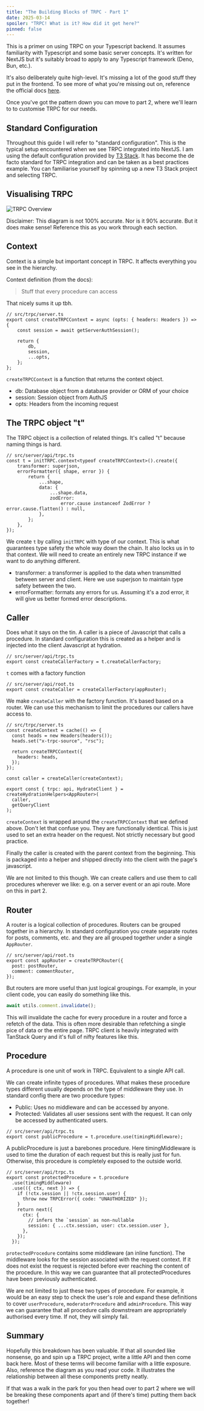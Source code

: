 ```yaml
---
title: "The Building Blocks of TRPC - Part 1"
date: 2025-03-14
spoiler: "TRPC! What is it? How did it get here?"
pinned: false
---
```


This is a primer on using TRPC on your Typescript backend. It assumes familiarity with Typescript and some basic server concepts. It's written for NextJS but it's suitably broad to apply to any Typescript framework (Deno, Bun, etc.).

It's also deliberately quite high-level. It's missing a lot of the good stuff they put in the frontend. To see more of what you're missing out on, reference the official docs [here](https://trpc.io/docs/concepts).

Once you've got the pattern down you can move to part 2, where we'll learn to to customise TRPC for our needs.

## Standard Configuration

Throughout this guide I will refer to "standard configuration". This is the typical setup encountered when we see TRPC integrated into NextJS. I am using the default configuration provided by [T3 Stack](https://create.t3.gg/). It has become the de facto standard for TRPC integration and can be taken as a best practices example. You can familiarise yourself by spinning up a new T3 Stack project and selecting TRPC.

## Visualising TRPC

![TRPC Overview](./img/trpc.png)

Disclaimer: This diagram is not 100% accurate. Nor is it 90% accurate. But it does make sense! Reference this as you work through each section.

## Context

Context is a simple but important concept in TRPC. It affects everything you see in the hierarchy.

Context definition (from the docs):

> Stuff that every procedure can access

That nicely sums it up tbh.

```ts: src/trpc/server.ts
// src/trpc/server.ts
export const createTRPCContext = async (opts: { headers: Headers }) => {
	const session = await getServerAuthSession();

	return {
		db,
		session,
		...opts,
	};
};
```

`createTRPCContext` is a function that returns the context object.

- db: Database object from a database provider or ORM of your choice
- session: Session object from AuthJS
- opts: Headers from the incoming request

## The TRPC object "t"

The TRPC object is a collection of related things. It's called "t" because naming things is hard.

```ts: src/server/api/trpc.ts
// src/server/api/trpc.ts
const t = initTRPC.context<typeof createTRPCContext>().create({
	transformer: superjson,
	errorFormatter({ shape, error }) {
		return {
			...shape,
			data: {
				...shape.data,
				zodError:
					error.cause instanceof ZodError ? error.cause.flatten() : null,
			},
		};
	},
});
```

We create `t` by calling `initTRPC` with type of our context. This is what guarantees type safety the whole way down the chain. It also locks us in to that context. We will need to create an entirely new TRPC instance if we want to do anything different.

- transformer: a transformer is applied to the data when transmitted between server and client. Here we use superjson to maintain type safety between the two.
- errorFormatter: formats any errors for us. Assuming it's a zod error, it will give us better formed error descriptions.

## Caller

Does what it says on the tin. A caller is a piece of Javascript that calls a procedure. In standard configuration this is created as a helper and is injected into the client Javascript at hydration.

```ts: src/server/api/trpc.ts
// src/server/api/trpc.ts
export const createCallerFactory = t.createCallerFactory;
```

`t` comes with a factory function

```ts: src/server/api/root.ts
// src/server/api/root.ts
export const createCaller = createCallerFactory(appRouter);
```

We make `createCaller` with the factory function. It's based based on a router. We can use this mechanism to limit the procedures our callers have access to.

```ts: src/trpc/server.ts
// src/trpc/server.ts
const createContext = cache(() => {
  const heads = new Headers(headers());
  heads.set("x-trpc-source", "rsc");

  return createTRPCContext({
    headers: heads,
  });
});

const caller = createCaller(createContext);

export const { trpc: api, HydrateClient } = createHydrationHelpers<AppRouter>(
  caller,
  getQueryClient
);
```

`createContext` is wrapped around the `createTRPCContext` that we defined above. Don't let that confuse you. They are functionally identical. This is just used to set an extra header on the request. Not strictly necessary but good practice.

Finally the caller is created with the parent context from the beginning. This is packaged into a helper and shipped directly into the client with the page's javascript.

We are not limited to this though. We can create callers and use them to call procedures wherever we like: e.g. on a server event or an api route. More on this in part 2.

## Router

A router is a logical collection of procedures. Routers can be grouped together in a hierarchy. In standard configuration you create separate routes for posts, comments, etc. and they are all grouped together under a single `AppRouter`.

```ts: src/server/api/root.ts
// src/server/api/root.ts
export const appRouter = createTRPCRouter({
  post: postRouter,
  comment: commentRouter,
});
```

But routers are more useful than just logical groupings. For example, in your client code, you can easily do something like this.

```ts
await utils.comment.invalidate();
```

This will invalidate the cache for every procedure in a router and force a refetch of the data. This is often more desirable than refetching a single pice of data or the entire page. TRPC client is heavily integrated with TanStack Query and it's full of nifty features like this.

## Procedure

A procedure is one unit of work in TRPC. Equivalent to a single API call.

We can create infinite types of procedures. What makes these procedure types different usually depends on the type of middleware they use. In standard config there are two procedure types:

- Public: Uses no middleware and can be accessed by anyone.
- Protected: Validates all user sessions sent with the request. It can only be accessed by authenticated users.

```ts: src/server/api/trpc.ts
// src/server/api/trpc.ts
export const publicProcedure = t.procedure.use(timingMiddleware);
```

A publicProcedure is just a barebones procedure. Here timingMiddleware is used to time the duration of each request but this is really just for fun. Otherwise, this procedure is completely exposed to the outside world.

```ts: src/server/api/trpc.ts
// src/server/api/trpc.ts
export const protectedProcedure = t.procedure
  .use(timingMiddleware)
  .use(({ ctx, next }) => {
    if (!ctx.session || !ctx.session.user) {
      throw new TRPCError({ code: "UNAUTHORIZED" });
    }
    return next({
      ctx: {
        // infers the `session` as non-nullable
        session: { ...ctx.session, user: ctx.session.user },
      },
    });
  });
```

`protectedProcedure` contains some middleware (an inline function). The middleware looks for the session associated with the request context. If it does not exist the request is rejected before ever reaching the content of the procedure. In this way we can guarantee that all protectedProcedures have been previously authenticated.

We are not limited to just these two types of procedure. For example, it would be an easy step to check the user's role and expand these definitions to cover `userProcedure`, `moderatorProcedure` and `adminProcedure`. This way we can guarantee that all procedure calls downstream are appropriately authorised every time. If not, they will simply fail.

## Summary

Hopefully this breakdown has been valuable. If that all sounded like nonsense, go and spin up a TRPC project, write a little API and then come back here. Most of these terms will become familiar with a little exposure. Also, reference the diagram as you read your code. It illustrates the relationship between all these components pretty neatly.

If that was a walk in the park for you then head over to part 2 where we will be breaking these components apart and (if there's time) putting them back together!
